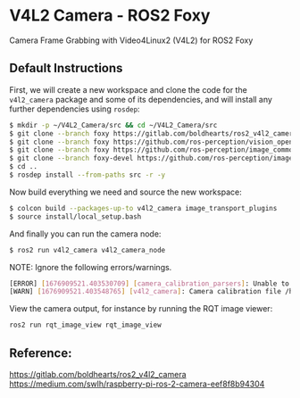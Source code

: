 # V4L2 Camera - ROS2 Foxy
Camera Frame Grabbing with Video4Linux2 (V4L2) for ROS2 Foxy

## Default Instructions

First, we will create a new workspace and clone the code for the `v4l2_camera` package and some of its dependencies, and will install any further dependencies using `rosdep`:

```bash
$ mkdir -p ~/V4L2_Camera/src && cd ~/V4L2_Camera/src
$ git clone --branch foxy https://gitlab.com/boldhearts/ros2_v4l2_camera.git
$ git clone --branch foxy https://github.com/ros-perception/vision_opencv.git
$ git clone --branch foxy https://github.com/ros-perception/image_common.git
$ git clone --branch foxy-devel https://github.com/ros-perception/image_transport_plugins.git
$ cd ..
$ rosdep install --from-paths src -r -y
```

Now build everything we need and source the new workspace:
```bash
$ colcon build --packages-up-to v4l2_camera image_transport_plugins
$ source install/local_setup.bash
```

And finally you can run the camera node:
```bash
$ ros2 run v4l2_camera v4l2_camera_node
```
NOTE: Ignore the following errors/warnings.
```bash
[ERROR] [1676909521.403530709] [camera_calibration_parsers]: Unable to open camera calibration file [/home/user/.ros/camera_info/integrated_webcam_hd:_integrate.yaml]
[WARN] [1676909521.403548765] [v4l2_camera]: Camera calibration file /home/user/.ros/camera_info/integrated_webcam_hd:_integrate.yaml not found
```

View the camera output, for instance by running the RQT image viewer:
```bash
ros2 run rqt_image_view rqt_image_view
```

## Reference:
https://gitlab.com/boldhearts/ros2_v4l2_camera
https://medium.com/swlh/raspberry-pi-ros-2-camera-eef8f8b94304
